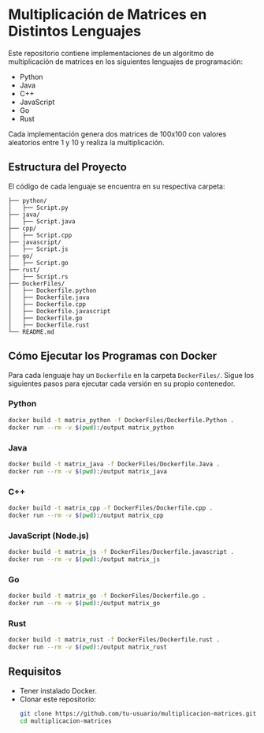 # Multiplicación de Matrices en Distintos Lenguajes

Este repositorio contiene implementaciones de un algoritmo de multiplicación de matrices en los siguientes lenguajes de programación:

- Python
- Java
- C++
- JavaScript
- Go
- Rust

Cada implementación genera dos matrices de 100x100 con valores aleatorios entre 1 y 10 y realiza la multiplicación.

## Estructura del Proyecto

El código de cada lenguaje se encuentra en su respectiva carpeta:

```
├── python/
│   ├── Script.py
├── java/
│   ├── Script.java
├── cpp/
│   ├── Script.cpp
├── javascript/
│   ├── Script.js
├── go/
│   ├── Script.go
├── rust/
│   ├── Script.rs
├── DockerFiles/
│   ├── Dockerfile.python
│   ├── Dockerfile.java
│   ├── Dockerfile.cpp
│   ├── Dockerfile.javascript
│   ├── Dockerfile.go
│   ├── Dockerfile.rust
└── README.md
```


## Cómo Ejecutar los Programas con Docker

Para cada lenguaje hay un `Dockerfile` en la carpeta `DockerFiles/`. Sigue los siguientes pasos para ejecutar cada versión en su propio contenedor.

### Python
```bash
docker build -t matrix_python -f DockerFiles/Dockerfile.Python .
docker run --rm -v $(pwd):/output matrix_python

```

### Java
```bash
docker build -t matrix_java -f DockerFiles/Dockerfile.Java .
docker run --rm -v $(pwd):/output matrix_java
```

### C++
```bash
docker build -t matrix_cpp -f DockerFiles/Dockerfile.cpp .
docker run --rm -v $(pwd):/output matrix_cpp
```

### JavaScript (Node.js)
```bash
docker build -t matrix_js -f DockerFiles/Dockerfile.javascript .
docker run --rm -v $(pwd):/output matrix_js
```

### Go
```bash
docker build -t matrix_go -f DockerFiles/Dockerfile.go .
docker run --rm -v $(pwd):/output matrix_go
```

### Rust
```bash
docker build -t matrix_rust -f DockerFiles/Dockerfile.rust .
docker run --rm -v $(pwd):/output matrix_rust
```

## Requisitos
- Tener instalado Docker.
- Clonar este repositorio:
  ```bash
  git clone https://github.com/tu-usuario/multiplicacion-matrices.git
  cd multiplicacion-matrices
  ```
